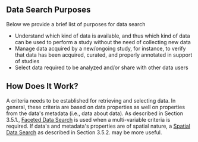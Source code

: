## Data Search Purposes

Below we provide a brief list of purposes for data search

* Understand which kind of data is available, and thus which kind of data can be used to perform a study without the need of collecting new data
* Manage data acquired by a new/ongoing study, for instance, to verify that data has been acquired, curated, and properly annotated in support of studies
* Select data required to be analyzed and/or share with other data users

## How Does It Work?

A criteria needs to be established for retrieving and selecting data. In general, these criteria are based on data properties as well on properties from the data's metadata (i.e., data about data). As described in Section 3.5.1., [Faceted Data Search]() is used when a multi-variable criteria is required.  If data's and metadata's properties are of spatial nature, a [Spatial Data Search]() as described in Section 3.5.2. may be more useful. 